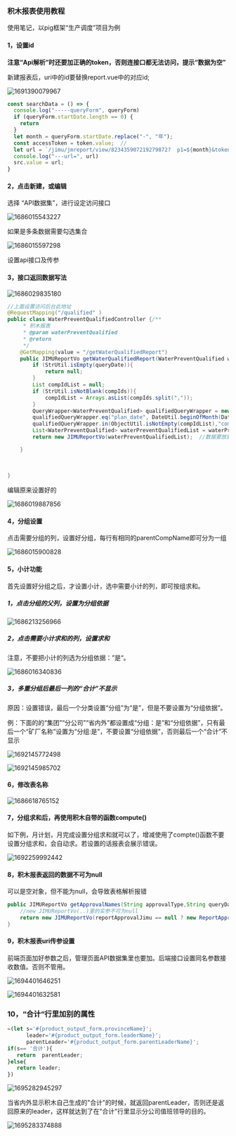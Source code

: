 ### 积木报表使用教程

使用笔记，以pig框架“生产调度”项目为例

#### 1，设置id

**注意“Api解析”时还要加正确的token，否则连接口都无法访问，提示“数据为空”**

新建报表后，uri中的id要替换report.vue中的对应id;

![1691390079967](note-images/1691390079967.png)

```javascript
const searchData = () => {
  console.log("-----queryForm", queryForm)
  if (queryForm.startDate.length == 0) {
    return
  }
  let month = queryForm.startDate.replace("-", "年");
  const accessToken = token.value;  //
  let url = `/jimu/jmreport/view/823435907219279872?  p1=${month}&token=${accessToken}&startDate=${queryForm.startDate}&compIds=${queryForm.compIds}`
  console.log("---url=", url)
  src.value = url;
}
```

#### 2，点击新建，或编辑

选择 “API数据集”，进行设定访问接口

![1686015543227](note-images/1686015543227.png)

如果是多条数据需要勾选集合

![1686015597298](note-images/1686015597298.png)

设置api接口及传参

#### 3，接口返回数据写法



![1686029835180](note-images/1686029835180.png)



```java
//上面设置访问后台此地址
@RequestMapping("/qualified" )
public class WaterPreventQualifiedController {/**
	 * 积木报表
	 * @param waterPreventQualified
	 * @return
	 */
	@GetMapping(value = "/getWaterQualifiedReport")
	public JIMUReportVo getWaterQualifiedReport(WaterPreventQualified waterPreventQualified,String compIds, String queryDate){
		if (StrUtil.isEmpty(queryDate)){
			return null;
		}
		List compIdList = null;
		if (StrUtil.isNotBlank(compIds)){
			compIdList = Arrays.asList(compIds.split(","));
		}
		QueryWrapper<WaterPreventQualified> qualifiedQueryWrapper = new QueryWrapper<>();
		qualifiedQueryWrapper.eq("plan_date", DateUtil.beginOfMonth(DateUtil.parse(queryDate, "yyyy-MM")));
		qualifiedQueryWrapper.in(ObjectUtil.isNotEmpty(compIdList),"comp_id",compIdList);
		List<WaterPreventQualified> waterPreventQualifiedList = waterPreventQualifiedService.listScope(qualifiedQueryWrapper);
		return new JIMUReportVo(waterPreventQualifiedList);  //数据要放到JIMUReportVo进行封装

	}
    
    
    
}

```



编辑原来设置好的

![1686019887856](note-images/1686019887856.png)



#### 4，分组设置

点击需要分组的列，设置好分组，每行有相同的parentCompName即可分为一组

![1686015900828](note-images/1686015900828.png)

#### 5，小计功能

首先设置好分组之后，才设置小计，选中需要小计的列，即可按组求和。

##### 1，点击分组的父列，设置为分组依据

![1686213256966](note-images/1686213256966.png)

##### 2，点击需要小计求和的列，设置求和

注意，不要把小计的列选为分组依据：”是“。

![1686016340836](note-images/1686016340836.png)

##### 3，多重分组后最后一列的“合计”不显示

原因：设置错误，最后一个分类设置“分组”为“是”，但是不要设置为“分组依据”。

例：下面的的“集团”“分公司”“省内外”都设置成“分组：是”和“分组依据”，只有最后一个“矿厂名称”设置为“分组:是”，不要设置“分组依据”，否则最后一个“合计”不显示

![1692145772498](note-images/1692145772498.png)



![1692145985702](note-images/1692145985702.png)

#### 6，修改表名称

![1686618765152](note-images/1686618765152.png)

#### 7，分组求和后，再使用积木自带的函数compute()

如下例，月计划，月完成设置分组求和就可以了，增减使用了compte()函数不要设置分组求和，会自动求。若设置的话报表会展示错误。

![1692259992442](note-images/1692259992442.png)

#### 8，积木报表返回的数据不可为null

可以是空对象，但不能为null，会导致表格解析报错

```java
public JIMUReportVo getApprovalNames(String approvalType,String queryDate){
    //new JIMUReportVo(..)里的实参不可为null
    return new JIMUReportVo(reportApprovalJimu == null ? new ReportApprovalJimu() : reportApprovalJimu);
}
```

#### 9，积木报表uri传参设置

前端页面加好参数之后，管理页面API数据集里也要加。后端接口设置同名参数接收数值。否则不管用。

![1694401646251](note-images/1694401646251.png)

![1694401632581](note-images/1694401632581.png)

### 10，“合计“行里加别的属性

```javascript
=(let s='#{product_output_form.provinceName}'; 
      leader='#{product_output_form.leaderName}'; 
      parentLeader='#{product_output_form.parentLeaderName}';
if(s== '合计'){
   return  parentLeader;
}else{
   return leader;
})
```

![1695282945297](note-images/1695282945297.png)

当省内外显示积木自己生成的"合计"的时候，就返回parentLeader，否则还是返回原来的leader，这样就达到了在"合计"行里显示分公司值班领导的目的。

![1695283374888](note-images/1695283374888.png)